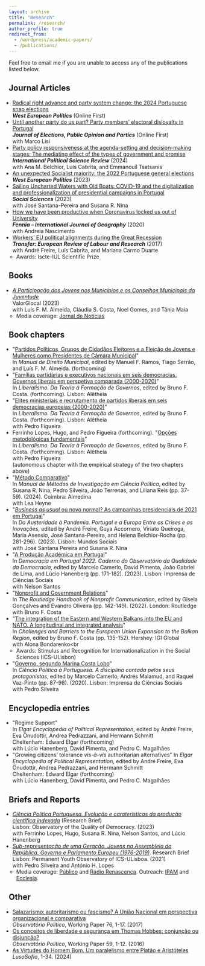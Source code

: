 ```yaml
---
layout: archive
title: "Research"
permalink: /research/
author_profile: true
redirect_from: 
  - /wordpress/academic-papers/
  - /publications/
---
```


Feel free to email me if you are unable to access any of the publications listed below.

<style>
  ul {
    padding-left: 15px; /* Diminua este valor para reduzir o espaçamento à esquerda */
  }
  
  ul li {
    margin-left: -5px; /* Diminua este valor para reduzir o espaçamento à esquerda dos itens */
  }
</style>


## Journal Articles

* [Radical right advance and party system change: the 2024 Portuguese snap elections](https://doi.org/10.1080/01402382.2024.2372752)<br>
  <b><i>West European Politics</i></b> (Online First)<br>
* [Until another party do us part? Party members’ electoral disloyalty in Portugal](https://doi.org/10.1080/17457289.2023.2292675)<br>
  <b><i>Journal of Elections, Public Opinion and Parties</i></b> (Online First)<br>
  with Marco Lisi<br>
* [Party policy responsiveness at the agenda-setting and decision-making stages: The mediating effect of the types of government and promise](https://journals.sagepub.com/doi/pdf/10.1177/01925121231155140)<br>
  <b><i>International Political Science Review</i></b> (2024)<br> 
  with Ana M. Belchior, Luís Cabrita, and Emmanouil Tsatsanis<br> 
* [An unexpected Socialist majority: the 2022 Portuguese general elections](https://www.tandfonline.com/doi/pdf/10.1080/01402382.2022.2070983?casa_token=LcYisGvvnAgAAAAA:crAT_E-1iAN4OAOFmhm-S3WVaQplB5ayAlIESzTYBNLhh7yegYlg9JL5K7w0uOAvdUJYpASwsS0Lwg)<br>
  <b><i>West European Politics</i></b> (2023)<br>
* [Sailing Uncharted Waters with Old Boats: COVID-19 and the digitalization and professionalization of presidential campaigns in Portugal](https://www.mdpi.com/2076-0760/12/1/45)<br>
  <b><i>Social Sciences</i></b> (2023)<br>
  with José Santana-Pereira and Susana R. Nina<br>
* [How we have been productive when Coronavirus locked us out of University](https://repositorio.ul.pt/bitstream/10451/45557/1/ICS_ANascimento_How.pdf)<br>
  <b><i>Fennia – International Journal of Geography</i></b> (2020)<br>
  with Andreia Nascimento<br>
* [Workers’ EU political alignments during the Great Recession](https://journals.sagepub.com/doi/10.1177/1024258917696239)<br>
  <b><i>Transfer: European Review of Labour and Research</i></b> (2017)<br>
  with André Freire, Luís Cabrita, and Mariana Carmo Duarte
  * Awards: Iscte-IUL Scientific Prize 


## Books

* <i>[A Participação dos Jovens nos Municípios e os Conselhos Municipais da Juventude](https://www.aevst.com/wp-content/uploads/2023/10/Livro-Conselhos-Municipais-de-Juventude-1.pdf)</i><br>
  ValorGlocal (2023)<br>
  with Luís F. M. Almeida, Cláudia S. Costa, Noel Gomes, and Tânia Maia<br>
  * Media coverage: [Jornal de Notícias](https://www.jn.pt/2122761049/metade-dos-municipios-nao-tem-conselho-municipal-da-juventude/)
 
    
## Book chapters

* "[Partidos Políticos, Grupos de Cidadãos Eleitores e a Eleição de Jovens e Mulheres como Presidentes de Câmara Municipal](https://www.dropbox.com/scl/fi/quffmnopfq3qx3gtwwjk0/HFerrinhoLopes_Chapter_PartidosGCE_PCM.pdf?rlkey=t55ypdlxgd6qf5h5iiq2swnjw&dl=0)"<br>
  In <i>Manual de Direito Municipal</i>, edited by Manuel F. Ramos, Tiago Serrão, and Luís F. M. Almeida. (forthcoming)<br> 
* "[Famílias partidárias e executivos nacionais em seis democracias. Governos liberais em perspetiva comparada (2000-2020)](https://www.dropbox.com/scl/fi/hf44y9qdykj2nb09iu0ro/Cap-tulo-4.-HFL-v4-22-04-2023.pdf?rlkey=755p0lmrze7v393d4y7vzpgqr&dl=0)"<br> 
  In <i>Liberalismo. Da Teoria à Formação de Governos</i>, edited by Bruno F. Costa. (forthcoming). Lisbon: Alêtheia<br> 
* "[Elites ministeriais e recrutamento de partidos liberais em seis democracias europeias (2000-2020)](https://www.dropbox.com/scl/fi/z17g0h2ywzdnowywkddy5/Cap-tulo-5.-HFL-PF-vf-22-04-2023.pdf?rlkey=xp6j91u7a8by0paju80bffbb9&dl=0)"<br>
  In <i>Liberalismo. Da Teoria à Formação de Governos</i>, edited by Bruno F. Costa. (forthcoming). Lisbon: Alêtheia<br> 
  with Pedro Figueira<br>
* Ferrinho Lopes, Hugo, and Pedro Figueira (forthcoming). "[Opções metodológicas fundamentais](https://www.dropbox.com/scl/fi/3ncmdayno2j9lun5thwcw/Cap-tulo-metodol-gico-v9-22-04-2023.pdf?rlkey=l7y8zgnbhfpgd4k6ndgmn883k&dl=0)"<br>
  In <i>Liberalismo. Da Teoria à Formação de Governos</i>, edited by Bruno F. Costa. (forthcoming). Lisbon: Alêtheia<br> 
  with Pedro Figueira<br>
  (autonomous chapter with the empirical strategy of the two chapters above)<br>
* "[Método Comparativo](https://www.dropbox.com/scl/fi/0xgf0fd9gc2z6n7pjk80v/Cap.-M-todo-Comparativo-em-Ci-ncia-Pol-tica-rev.-HFL-LH-05-04-2023.pdf?rlkey=hwzct3f97scyk4p3orb1qdnaz&dl=0)"<br>
  In <i>Manual de Métodos de Investigação em Ciência Política</i>, edited by Susana R. Nina, Pedro Silveira, João Terrenas, and Liliana Reis (pp. 37-59). (2024). Coimbra: Almedina<br>
  with Lea Heyne<br>
* "[<i>Business as usual</i> ou novo normal? As campanhas presidenciais de 2021 em Portugal](https://www.dropbox.com/scl/fi/4nqlax0pmlvv7ntzaaqvz/2023-Chapter-Mundos-Sociais.pdf?rlkey=4xge3q048ov8ddjs5ruwdnawu&dl=0)"<br>
  In <i>Da Austeridade à Pandemia. Portugal e a Europa Entre as Crises e as Inovações</i>, edited by André Freire, Guya Accornero, Viriato Queiroga, Maria Asensio, José Santana-Pereira, and Helena Belchior-Rocha (pp. 281-296). (2023). Lisbon: Mundos Sociais<br>
  with José Santana Pereira and Susana R. Nina
* "[A Produção Académica em Portugal](https://www.dropbox.com/scl/fi/fttp8exx8o54psl7q5x0z/2023-Chapter-OQD-ICS.pdf?rlkey=7fr7yzjgk60jbkn5qfco3rr6q&dl=0)"<br>
  In <i>Democracia em Portugal 2022. Caderno do Observatório da Qualidade da Democracia</i>, edited by Marcelo Camerlo, David Pimenta, João Gabriel de Lima, and Lúcio Hanenberg (pp. 171-182). (2023). Lisbon: Imprensa de Ciências Sociais<br>
  with Nelson Santos<br>
* "[Nonprofit and Government Relations](https://www.taylorfrancis.com/chapters/edit/10.4324/9781003170563-18/nonprofit-government-relations-bruno-ferreira-costa-hugo-ferrinho-lopes?context=ubx&refId=e7773832-d07f-49c1-99e2-9634eed1fd0d)"<br>
  In <i>The Routledge Handbook of Nonprofit Communication</i>, edited by Gisela Gonçalves and Evandro Oliveira (pp. 142-149). (2022). London: Routledge<br>
  with Bruno F. Costa<br>
* "[The integration of the Eastern and Western Balkans into the EU and NATO. A longitudinal and integrated analysis](https://www.igi-global.com/chapter/the-integration-of-the-eastern-and-western-balkans-into-the-eu-and-nato/295606)"<br>
  In <i>Challenges and Barriers to the European Union Expansion to the Balkan Region</i>, edited by Bruno F. Costa (pp. 135-152). Hershey: IGI Global<br>
  with Alona Bondarenko<br
  * Awards: Stimulus and Recognition for Internationalization in the Social Sciences (ICS-ULisbon)
* "[Governo, segundo Marina Costa Lobo](https://repositorio.ul.pt/bitstream/10451/47033/1/ICS_MCamerlo_Ciencia.pdf)"<br>
  In <i>Ciência Política à Portuguesa. A disciplina contada pelos seus protagonistas</i>, edited by Marcelo Camerlo, Andrés Malamud, and Raquel Vaz-Pinto (pp. 87-98). (2020). Lisbon: Imprensa de Ciências Sociais<br>
  with Pedro Silveira<br>


## Encyclopedia entries
* "Regime Support"<br>
  In <i>Elgar Encyclopedia of Political Representation</i>, edited by André Freire, Eva Önudottir, Andrea Pedrazzani, and Hermann Schmitt<br>
  Cheltenham: Edward Elgar (forthcoming)<br>
  with Lúcio Hanenberg, David Pimenta, and Pedro C. Magalhães<br>
* "Growing citizens’ tolerance <i>vis-à-vis</i> authoritarian alternatives"
  In <i>Elgar Encyclopedia of Political Representation</i>, edited by André Freire, Eva Önudottir, Andrea Pedrazzani, and Hermann Schmitt<br>
  Cheltenham: Edward Elgar (forthcoming)<br>
  with Lúcio Hanenberg, David Pimenta, and Pedro C. Magalhães<br>


  
## Briefs and Reports

* <i>[Ciência Política Portuguesa. Evolução e caraterísticas da produção científica indexada](https://oqd.ics.ulisboa.pt/webwp/wp-content/uploads/2023/01/2023-Research-Brief-OQD-1.pdf)</i> (Research Brief)<br>
  Lisbon: Observatory of the Quality of Democracy. (2023)<br>
  with Ferrinho Lopes, Hugo, Susana R. Nina, Nelson Santos, and Lúcio Hanenberg<br>
* <i>[Sub-representação de uma Geração. Jovens na Assembleia da República, Governo e Parlamento Europeu (1976-2019)](https://www.opj.ics.ulisboa.pt/wp-content/uploads/ICS-Policy-Brief-2021.pdf)</i>. Research Brief<br>
  Lisbon: Permanent Youth Observatory of ICS-ULisboa. (2021)<br>
  with Pedro Silveira and António H. Lopes<br>
  * Media coverage: [Público](https://www.publico.pt/2022/11/28/politica/noticia/aqui-ninguem-tweetou-debate-jovens-mostraram-querem-participar-2029537) and [Rádio Renascença](https://rr.sapo.pt/especial%5C/politica/2022/01/27/pedro-silveira-os-governos-nao-podem-ser-um-one-man-show/269893/). Outreach: [IPAM](https://www.ipam.pt/blog/participacao-jovem-na-era-digital/) and [Ecclesia](https://agencia.ecclesia.pt/portal/ha-uma-sub-representacao-cronica-das-novas-geracoes-na-politica-rita-saias/).


## Other

* [Salazarismo: autoritarismo ou fascismo? A União Nacional em perspectiva organizacional e comparativa](http://www.observatoriopolitico.pt/wp-content/uploads/2017/11/WP_76_HL.pdf)<br>
  <i>Observatório Político</i>, Working Paper 76, 1-17. (2017)<br>
* [Os conceitos de liberdade e segurança em Thomas Hobbes: conjunção ou disjunção?](http://www.observatoriopolitico.pt/wp-content/uploads/2016/03/WP_59_HFL.pdf)<br>
  <i>Observatório Político</i>, Working Paper 59, 1-12. (2016)<br>
* [As Virtudes do Homem Bom. Um paralelismo entre Platão e Aristóteles](http://www.lusosofia.net/textos/20140517-lopes_hugo_2014_virtudes_homem_bom.pdf)
  <i>LusoSofia</i>, 1-34. (2024)<br>




<!---
# Working Papers
- Moving online? The use of web surveys in political science research (2005-2019). (with [Ana M. Belchior](https://ciencia.iscte-iul.pt/authors/ana-maria-da-conceicao-belchior/cv), Viriato Queiroga and Ana Rezende-Matias)

# Work in Progress
- Perception of poll results and strategic voting. (with [José Santana-Pereira](https://ciencia.iscte-iul.pt/authors/jose-santana-pereira/cv) and [Susana R. Nina](https://www.ulusofona.pt/docentes/susana-isabel-rogeiro-pereira-nina-6412))
- Political party ethics self-regulation. (with [Luís de Sousa](https://www.ics.ulisboa.pt/pessoa/luis-de-sousa), [Fernando Casal Bertoa](https://whogoverns.eu/biography/) and [Lúcio Hanenberg](https://www.ics.ulisboa.pt/pessoa/lucio-hanenberg))
- Party Youth Wing Organization. (with [Brit Anlar](https://www.britanlar.com/), [Kira R. Kurz](https://kirareneekurz.owlstown.net/) and [Ieva Hofmane](https://www.eui.eu/people?id=ieva-hofmane)).
- Youth Political Representation in Portugal. Evidence from local and national elections. (chapter for Political Youth Representation - A Global Perspective, edited by [Brit Anlar](https://www.britanlar.com/) and [Kira R. Kurz](https://kirareneekurz.owlstown.net/)).
- Young people and corruption perceptions in Spain and Portugal. (with [Gustavo Gouvêa Maciel](https://scholar.google.com/citations?user=po780s0AAAAJ&hl=en))
- Exposure to polls, late deciders, and strategic voting. A tale of three elections in Portugal. (with [José Santana-Pereira](https://ciencia.iscte-iul.pt/authors/jose-santana-pereira/cv) and [Susana R. Nina](https://www.ulusofona.pt/docentes/susana-isabel-rogeiro-pereira-nina-6412))

--->
